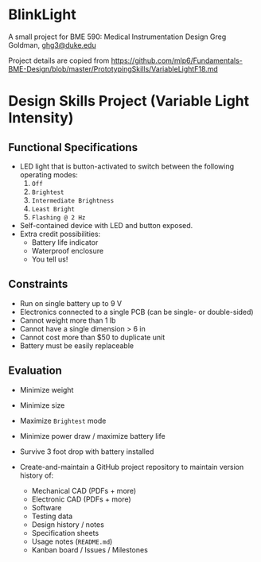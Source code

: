 # BlinkLight
A small project for BME 590: Medical Instrumentation Design
Greg Goldman, ghg3@duke.edu

Project details are copied from https://github.com/mlp6/Fundamentals-BME-Design/blob/master/PrototypingSkills/VariableLightF18.md


# Design Skills Project (Variable Light Intensity)

## Functional Specifications
* LED light that is button-activated to switch between the following operating modes:
  1. `Off`
  1. `Brightest`
  1. `Intermediate Brightness`
  1. `Least Bright`
  1. `Flashing @ 2 Hz`
* Self-contained device with LED and button exposed.
* Extra credit possibilities:
  + Battery life indicator
  + Waterproof enclosure
  + You tell us!

## Constraints
* Run on single battery up to 9 V
* Electronics connected to a single PCB (can be single- or double-sided)
* Cannot weight more than 1 lb
* Cannot have a single dimension > 6 in
* Cannot cost more than $50 to duplicate unit
* Battery must be easily replaceable

## Evaluation
* Minimize weight
* Minimize size
* Maximize `Brightest` mode
* Minimize power draw / maximize battery life
* Survive 3 foot drop with battery installed

* Create-and-maintain a GitHub project repository to maintain version history of:
  + Mechanical CAD (PDFs + more)
  + Electronic CAD (PDFs + more)
  + Software
  + Testing data
  + Design history / notes
  + Specification sheets
  + Usage notes (`README.md`)
  + Kanban board / Issues / Milestones
